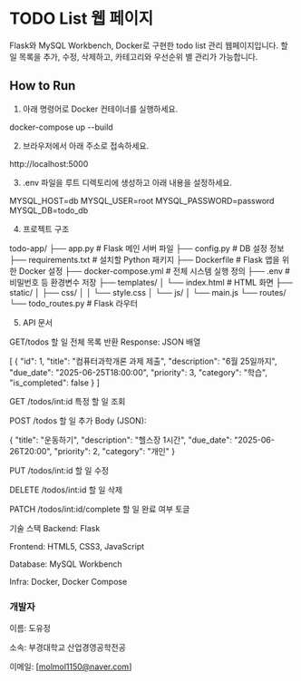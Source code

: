 # TODO List 웹 페이지

Flask와 MySQL Workbench, Docker로 구현한 todo list 관리 웹페이지입니다.
할 일 목록을 추가, 수정, 삭제하고, 카테고리와 우선순위 별 관리가 가능합니다.


## How to Run

1. 아래 명령어로 Docker 컨테이너를 실행하세요.

docker-compose up --build

2. 브라우저에서 아래 주소로 접속하세요.

http://localhost:5000

3. .env 파일을 루트 디렉토리에 생성하고 아래 내용을 설정하세요.

MYSQL_HOST=db
MYSQL_USER=root
MYSQL_PASSWORD=password
MYSQL_DB=todo_db

4. 프로젝트 구조

todo-app/
├── app.py                # Flask 메인 서버 파일
├── config.py             # DB 설정 정보
├── requirements.txt      # 설치할 Python 패키지
├── Dockerfile            # Flask 앱을 위한 Docker 설정
├── docker-compose.yml    # 전체 시스템 실행 정의
├── .env                  # 비밀번호 등 환경변수 저장
├── templates/
│   └── index.html        # HTML 화면
├── static/
│   ├── css/
│   │   └── style.css
│   └── js/
│       └── main.js
└── routes/
    └── todo_routes.py    # Flask 라우터

5. API 문서

GET/todos
할 일 전체 목록 반환
Response: JSON 배열

[
  {
    "id": 1,
    "title": "컴퓨터과학개론 과제 제출",
    "description": "6월 25일까지",
    "due_date": "2025-06-25T18:00:00",
    "priority": 3,
    "category": "학습",
    "is_completed": false
  }
]

GET /todos/int:id
특정 할 일 조회

POST /todos
할 일 추가
Body (JSON):

{
  "title": "운동하기",
  "description": "헬스장 1시간",
  "due_date": "2025-06-26T20:00",
  "priority": 2,
  "category": "개인"
}

PUT /todos/int:id
할 일 수정

DELETE /todos/int:id
할 일 삭제

PATCH /todos/int:id/complete
할 일 완료 여부 토글

기술 스택
Backend: Flask

Frontend: HTML5, CSS3, JavaScript

Database: MySQL Workbench

Infra: Docker, Docker Compose


### 개발자

이름: 도유정

소속: 부경대학교 산업경영공학전공

이메일: [molmol1150@naver.com]

